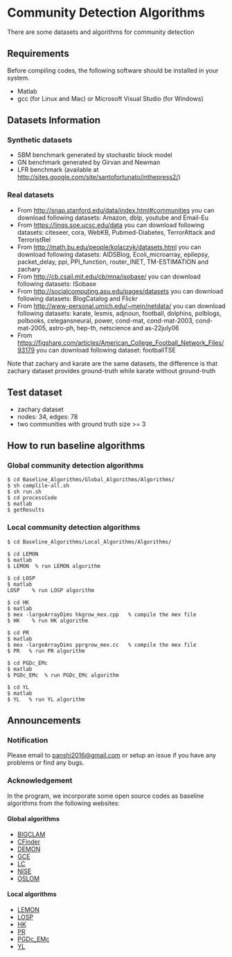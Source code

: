 # Community Detection Algorithms
There are some datasets and algorithms for community detection

## Requirements
Before compiling codes, the following software should be installed in your system.
- Matlab
- gcc (for Linux and Mac) or Microsoft Visual Studio (for Windows)

## Datasets Information

### Synthetic datasets
- SBM benchmark generated by stochastic block model 
- GN benchmark generated by Girvan and Newman
- LFR benchmark (available at http://sites.google.com/site/santofortunato/inthepress2/)

### Real datasets 
- From http://snap.stanford.edu/data/index.html#communities you can download following datasets: Amazon, dblp, youtube and Email-Eu
- From https://linqs.soe.ucsc.edu/data you can download following datasets: citeseer, cora, WebKB, Pubmed-Diabetes, TerrorAttack and TerroristRel
- From http://math.bu.edu/people/kolaczyk/datasets.html you can download following datasets: AIDSBlog, Ecoli_microarray, epilepsy, packet_delay, ppi, PPI_function, router_INET, TM-ESTIMATION and zachary
- From http://cb.csail.mit.edu/cb/mna/isobase/ you can download following datasets: ISobase
- From http://socialcomputing.asu.edu/pages/datasets you can download following datasets: BlogCatalog and Flickr
- From http://www-personal.umich.edu/~mejn/netdata/ you can download following datasets: karate, lesmis, adjnoun, football, dolphins, polblogs, polbooks, celegansneural, power, cond-mat, cond-mat-2003, cond-mat-2005, astro-ph, hep-th, netscience and as-22july06 
- From https://figshare.com/articles/American_College_Football_Network_Files/93179 you can download following dataset: footballTSE

Note that zachary and karate are the same datasets, the difference is that zachary dataset provides ground-truth while karate without ground-truth

## Test dataset
- zachary dataset
- nodes: 34, edges: 78
- two communities with ground truth size >= 3

## How to run baseline algorithms

### Global community detection algorithms
```
$ cd Baseline_Algorithms/Global_Algorithms/Algorithms/
$ sh complile-all.sh
$ sh run.sh
$ cd processCode
$ matlab
$ getResults
```

### Local community detection algorithms 
```
$ cd Baseline_Algorithms/Local_Algorithms/Algorithms/

$ cd LEMON
$ matlab
$ LEMON  % run LEMON algorithm

$ cd LOSP
$ matlab
LOSP    % run LOSP algorithm

$ cd HK
$ matlab
$ mex -largeArrayDims hkgrow_mex.cpp   % compile the mex file 
$ HK    % run HK algorithm

$ cd PR
$ matlab 
$ mex -largeArrayDims pprgrow_mex.cc   % compile the mex file 
$ PR   % run PR algorithm

$ cd PGDc_EMc
$ matlab
$ PGDc_EMc  % run PGDc_EMc algorithm

$ cd YL
$ matlab
$ YL   % run YL algorithm
```

## Announcements

### Notification
Please email to panshi2016@gmail.com or setup an issue if you have any problems or find any bugs.
### Acknowledgement
In the program, we incorporate some open source codes as baseline algorithms from the following websites:
#### Global algorithms
- [BIGCLAM](http://github.com/snap-stanford/snap/tree/master/examples/bigclam)
- [CFinder](http://hal.elte.hu/cfinder/wiki/?n=Main.Software)
- [DEMON](http://www.michelecoscia.com/?page_id=42)
- [GCE](https://sites.google.com/site/greedycliqueexpansion/)
- [LC](https://github.com/bagrow/linkcomm)
- [NISE](http://lab.icc.skku.ac.kr/~jjwhang/codes/cikm2013/nise.html)
- [OSLOM](http://www.oslom.org/index.html)

#### Local algorithms
- [LEMON](https://github.com/yixuanli/lemon)
- [LOSP](https://github.com/KunHe2015/LOSP)
- [HK](https://github.com/kkloste/hkgrow)
- [PR](https://www.cs.purdue.edu/homes/dgleich/codes/neighborhoods/)
- [PGDc_EMc](http://cs.ru.nl/~tvanlaarhoven/conductance2016/)
- [YL](http://cs.ru.nl/~tvanlaarhoven/conductance2016/)


